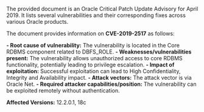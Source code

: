 The provided document is an Oracle Critical Patch Update Advisory for April 2019. It lists several vulnerabilities and their corresponding fixes across various Oracle products.

The document provides information on **CVE-2019-2517** as follows:

**- Root cause of vulnerability:** The vulnerability is located in the Core RDBMS component related to DBFS\_ROLE.
**- Weaknesses/vulnerabilities present:** The vulnerability allows unauthorized access to core RDBMS functionality, potentially leading to privilege escalation.
**- Impact of exploitation:** Successful exploitation can lead to High Confidentiality, Integrity and Availability impact.
**- Attack vectors:** The attack vector is via Oracle Net.
**- Required attacker capabilities/position:** The vulnerability can be exploited remotely without authentication.

**Affected Versions:** 12.2.0.1, 18c